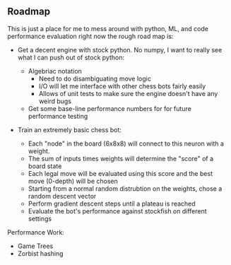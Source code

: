## Roadmap ##

This is just a place for me to mess around with python, ML, and code performance evaluation right now the rough road map is:
- Get a decent engine with stock python. No numpy, I want to really see what I can push out of stock python:
    - Algebriac notation
        - Need to do disambiguating move logic
        - I/O will let me interface with other chess bots fairly easily
        - Allows of unit tests to make sure the engine doesn't have any weird bugs
    - Get some base-line performance numbers for for future performance testing

- Train an extremely basic chess bot:
    - Each "node" in the board (6x8x8) will connect to this neuron with a weight.
    - The sum of inputs times weights will determine the "score" of a board state
    - Each legal move will be evaluated using this score and the best move (0-depth) will be chosen
    - Starting from a normal random distrubtion on the weights, chose a random descent vector
    - Perform gradient descent steps until a plateau is reached
    - Evaluate the bot's performance against stockfish on different settings

Performance Work:
- Game Trees
- Zorbist hashing